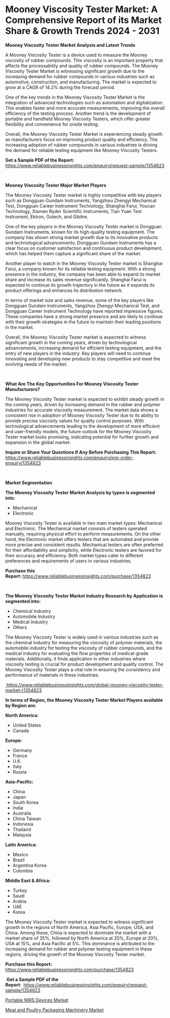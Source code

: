 <p><h1>Mooney Viscosity Tester Market: A Comprehensive Report of its Market Share & Growth Trends 2024 - 2031</h1></p><p><strong>Mooney Viscosity Tester Market Analysis and Latest Trends</strong></p>
<p><p>A Mooney Viscosity Tester is a device used to measure the Mooney viscosity of rubber compounds. This viscosity is an important property that affects the processability and quality of rubber compounds. The Mooney Viscosity Tester Market is witnessing significant growth due to the increasing demand for rubber compounds in various industries such as automotive, construction, and manufacturing. The market is expected to grow at a CAGR of 14.2% during the forecast period.</p><p>One of the key trends in the Mooney Viscosity Tester Market is the integration of advanced technologies such as automation and digitalization. This enables faster and more accurate measurements, improving the overall efficiency of the testing process. Another trend is the development of portable and handheld Mooney Viscosity Testers, which offer greater flexibility and convenience for onsite testing.</p><p>Overall, the Mooney Viscosity Tester Market is experiencing steady growth as manufacturers focus on improving product quality and efficiency. The increasing adoption of rubber compounds in various industries is driving the demand for reliable testing equipment like Mooney Viscosity Testers.</p></p>
<p><strong>Get a Sample PDF of the Report:&nbsp;</strong> <a href="https://www.reliablebusinessinsights.com/enquiry/request-sample/1354823">https://www.reliablebusinessinsights.com/enquiry/request-sample/1354823</a></p>
<p>&nbsp;</p>
<p><strong>Mooney Viscosity Tester Major Market Players</strong></p>
<p><p>The Mooney Viscosity Tester market is highly competitive with key players such as Dongguan Gundam Instruments, Yangzhou Zhengyi Mechanical Test, Dongguan Career Instrument Technology, Shanghai Farui, Youcan Technology, Xiamen Ryder Scientific Instruments, Tian Yuan Test Instrument, Ektron, Gotech, and Gibitre.</p><p>One of the key players in the Mooney Viscosity Tester market is Dongguan Gundam Instruments, known for its high-quality testing equipment. The company has shown strong market growth due to its innovative products and technological advancements. Dongguan Gundam Instruments has a clear focus on customer satisfaction and continuous product development, which has helped them capture a significant share of the market.</p><p>Another player to watch in the Mooney Viscosity Tester market is Shanghai Farui, a company known for its reliable testing equipment. With a strong presence in the industry, the company has been able to expand its market share and increase its sales revenue significantly. Shanghai Farui is expected to continue its growth trajectory in the future as it expands its product offerings and enhances its distribution network.</p><p>In terms of market size and sales revenue, some of the key players like Dongguan Gundam Instruments, Yangzhou Zhengyi Mechanical Test, and Dongguan Career Instrument Technology have reported impressive figures. These companies have a strong market presence and are likely to continue with their growth strategies in the future to maintain their leading positions in the market.</p><p>Overall, the Mooney Viscosity Tester market is expected to witness significant growth in the coming years, driven by technological advancements, increasing demand for efficient testing equipment, and the entry of new players in the industry. Key players will need to continue innovating and developing new products to stay competitive and meet the evolving needs of the market.</p></p>
<p>&nbsp;</p>
<p><strong>What Are The Key Opportunities For Mooney Viscosity Tester Manufacturers?</strong></p>
<p><p>The Mooney Viscosity Tester market is expected to exhibit steady growth in the coming years, driven by increasing demand in the rubber and polymer industries for accurate viscosity measurement. The market data shows a consistent rise in adoption of Mooney Viscosity Tester due to its ability to provide precise viscosity values for quality control purposes. With technological advancements leading to the development of more efficient and user-friendly models, the future outlook for the Mooney Viscosity Tester market looks promising, indicating potential for further growth and expansion in the global market.</p></p>
<p><strong>Inquire or Share Your Questions If Any Before Purchasing This Report:</strong> <a href="https://www.reliablebusinessinsights.com/enquiry/pre-order-enquiry/1354823">https://www.reliablebusinessinsights.com/enquiry/pre-order-enquiry/1354823</a></p>
<p>&nbsp;</p>
<p><strong>Market Segmentation</strong></p>
<p><strong>The Mooney Viscosity Tester Market Analysis by types is segmented into:</strong></p>
<p><ul><li>Mechanical</li><li>Electronic</li></ul></p>
<p><p>Mooney Viscosity Tester is available in two main market types: Mechanical and Electronic. The Mechanical market consists of testers operated manually, requiring physical effort to perform measurements. On the other hand, the Electronic market offers testers that are automated and provide more precise and consistent results. Mechanical testers are often preferred for their affordability and simplicity, while Electronic testers are favored for their accuracy and efficiency. Both market types cater to different preferences and requirements of users in various industries.</p></p>
<p><strong>Purchase this Report:&nbsp;</strong><a href="https://www.reliablebusinessinsights.com/purchase/1354823">https://www.reliablebusinessinsights.com/purchase/1354823</a></p>
<p>&nbsp;</p>
<p><strong>The Mooney Viscosity Tester Market Industry Research by Application is segmented into:</strong></p>
<p><ul><li>Chemical Industry</li><li>Automobile Industry</li><li>Medical Industry</li><li>Others</li></ul></p>
<p><p>The Mooney Viscosity Tester is widely used in various industries such as the chemical industry for measuring the viscosity of polymer materials, the automobile industry for testing the viscosity of rubber compounds, and the medical industry for evaluating the flow properties of medical-grade materials. Additionally, it finds application in other industries where viscosity testing is crucial for product development and quality control. The Mooney Viscosity Tester plays a vital role in ensuring the consistency and performance of materials in these industries.</p></p>
<p><a href="https://www.reliablebusinessinsights.com/global-mooney-viscosity-tester-market-r1354823">&nbsp;https://www.reliablebusinessinsights.com/global-mooney-viscosity-tester-market-r1354823</a></p>
<p><strong>In terms of Region, the Mooney Viscosity Tester Market Players available by Region are:</strong></p>
<p>
    <p> <strong> North America: </strong>
        <ul>
            <li>United States</li>
            <li>Canada</li>
        </ul>
        </p> 
    <p> <strong> Europe: </strong>
        <ul>
            <li>Germany</li>
            <li>France</li>
            <li>U.K.</li>
            <li>Italy</li>
            <li>Russia</li>
        </ul>
        </p> 
    <p> <strong> Asia-Pacific: </strong>
        <ul>
            <li>China</li>
            <li>Japan</li>
            <li>South Korea</li>
            <li>India</li>
            <li>Australia</li>
            <li>China Taiwan</li>
            <li>Indonesia</li>
            <li>Thailand</li>
            <li>Malaysia</li>
        </ul>
        </p> 
    <p> <strong> Latin America: </strong>
        <ul>
            <li>Mexico</li>
            <li>Brazil</li>
            <li>Argentina Korea</li>
            <li>Colombia</li>
        </ul>
        </p> 
    <p> <strong> Middle East & Africa: </strong>
        <ul>
            <li>Turkey</li>
            <li>Saudi</li>
            <li>Arabia</li>
            <li>UAE</li>
            <li>Korea</li>
        </ul>
    </p>
    </p>
<p><p>The Mooney Viscosity Tester market is expected to witness significant growth in the regions of North America, Asia Pacific, Europe, USA, and China. Among these, China is expected to dominate the market with a market share of 35%, followed by North America at 25%, Europe at 20%, USA at 15%, and Asia Pacific at 5%. This dominance is attributed to the increasing demand for rubber and polymer testing equipment in these regions, driving the growth of the Mooney Viscosity Tester market.</p></p>
<p><strong>Purchase this Report: </strong><a href="https://www.reliablebusinessinsights.com/purchase/1354823">https://www.reliablebusinessinsights.com/purchase/1354823</a></p>
<p>&nbsp;<strong>Get a Sample PDF of the Report:&nbsp;&nbsp;</strong><a href="https://www.reliablebusinessinsights.com/enquiry/request-sample/1354823">https://www.reliablebusinessinsights.com/enquiry/request-sample/1354823</a></p>
<p><strong></strong></p>
<p><p><a href="https://github.com/jadenRaynor/Market-Research-Report-List-1/blob/main/portable-nirs-devices-market.md">Portable NIRS Devices Market</a></p><p><a href="https://github.com/JordyBecker/Market-Research-Report-List-1/blob/main/meat-and-poultry-packaging-machinery-market.md">Meat and Poultry Packaging Machinery Market</a></p></p>